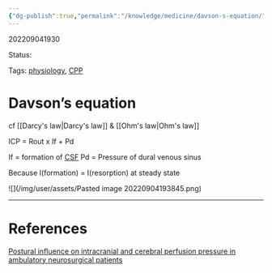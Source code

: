 ```yaml
---
{"dg-publish":true,"permalink":"/knowledge/medicine/davson-s-equation/"}
---
```



202209041930

Status: 

Tags: [physiology](physiology.md), [CPP](Cerebral%20Perfusion%20Pressure.md)

# Davson’s equation

cf [[Darcy's law\|Darcy's law]] & [[Ohm's law\|Ohm's law]]

ICP = Rout x If + Pd

If = formation of [CSF](Cerebrospinal%20fluid.md)
Pd = Pressure of dural venous sinus

Because I(formation) = I(resorption) at steady state

![](/img/user/assets/Pasted image 20220904193845.png)






___
# References
[Postural influence on intracranial and cerebral perfusion pressure in ambulatory neurosurgical patients](../../Reference%20notes/zotero/Petersen.etal2016.md)
